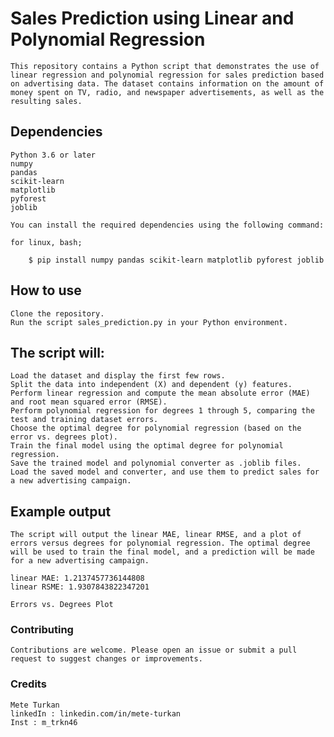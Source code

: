 # Sales Prediction using Linear and Polynomial Regression

    This repository contains a Python script that demonstrates the use of linear regression and polynomial regression for sales prediction based on advertising data. The dataset contains information on the amount of money spent on TV, radio, and newspaper advertisements, as well as the resulting sales.

## Dependencies

    Python 3.6 or later
    numpy
    pandas
    scikit-learn
    matplotlib
    pyforest
    joblib

    You can install the required dependencies using the following command:

    for linux, bash;

        $ pip install numpy pandas scikit-learn matplotlib pyforest joblib

## How to use

    Clone the repository.
    Run the script sales_prediction.py in your Python environment.

## The script will:

    Load the dataset and display the first few rows.
    Split the data into independent (X) and dependent (y) features.
    Perform linear regression and compute the mean absolute error (MAE) and root mean squared error (RMSE).
    Perform polynomial regression for degrees 1 through 5, comparing the test and training dataset errors.
    Choose the optimal degree for polynomial regression (based on the error vs. degrees plot).
    Train the final model using the optimal degree for polynomial regression.
    Save the trained model and polynomial converter as .joblib files.
    Load the saved model and converter, and use them to predict sales for a new advertising campaign.

## Example output

    The script will output the linear MAE, linear RMSE, and a plot of errors versus degrees for polynomial regression. The optimal degree will be used to train the final model, and a prediction will be made for a new advertising campaign.

    linear MAE: 1.2137457736144808
    linear RSME: 1.9307843822347201

    Errors vs. Degrees Plot

### Contributing

    Contributions are welcome. Please open an issue or submit a pull request to suggest changes or improvements.


### Credits

    Mete Turkan
    linkedIn : linkedin.com/in/mete-turkan
    Inst : m_trkn46
